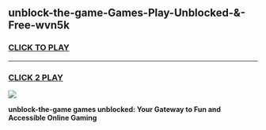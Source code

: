 
## unblock-the-game-Games-Play-Unblocked-&-Free-wvn5k
<h3>
<a href="https://premium76.site?title=unblock-the-game&ref=24A">CLICK TO PLAY</a></h3>
<hr>

<h3>
<a href="https://premium76.site?title=unblock-the-game&ref=24A">CLICK 2 PLAY</a>
  
</h3>

<a href="https://premium76.site?title=unblock-the-game&ref=24A"><img src="https://clearcache.store/games.png"></a>


**unblock-the-game games unblocked: Your Gateway to Fun and Accessible Online Gaming**
